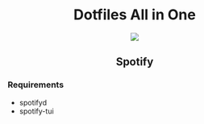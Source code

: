 <h1 align="center">Dotfiles All in One</h1>

<p align="center">
  <a href="#spotify">
    <img src="https://img.shields.io/badge/Spotify-1ED760?style=flat-squarefor-the-badge&logo=spotify&logoColor=white"/>
  </a>
</p>

<h2 id="spotify" align="center">Spotify</h2>
<h3>Requirements</h3>

- spotifyd
- spotify-tui

